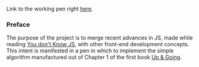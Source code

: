 Link to the working pen right [here](https://codepen.io/borntofrappe/full/oErzOE/).

### Preface

The purpose of the project is to merge recent advances in JS, made while reading [You don't Know JS](https://github.com/getify/You-Dont-Know-JS), with other front-end development concepts. 
This intent is manifested in a pen in which to implement the simple algorithm manufactured out of Chapter 1 of the first book [Up & Going](https://github.com/getify/You-Dont-Know-JS/blob/master/up%20&%20going/README.md#you-dont-know-js-up--going).

